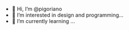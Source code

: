 - 👋 Hi, I’m @pigoriano
- 👀 I’m interested in design and programming...
- 🌱 I’m currently learning ...

<!---
pigoriano/pigoriano is a ✨ special ✨ repository because its `README.md` (this file) appears on your GitHub profile.
You can click the Preview link to take a look at your changes.
--->
